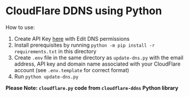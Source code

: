 # CloudFlare DDNS using Python

How to use:
1. Create API Key [here](https://dash.cloudflare.com/profile/api-tokens) with Edit DNS permissions
2. Install prerequisites by running `python -m pip install -r requirements.txt` in this directory
3. Create `.env` file in the same directory as `update-dns.py` with the email address, API key and domain name associated with your CloudFlare account (see `.env.template` for correct format)
4. Run `python update-dns.py`

**Please Note: `cloudflare.py` code from `cloudflare-ddns` Python library**
